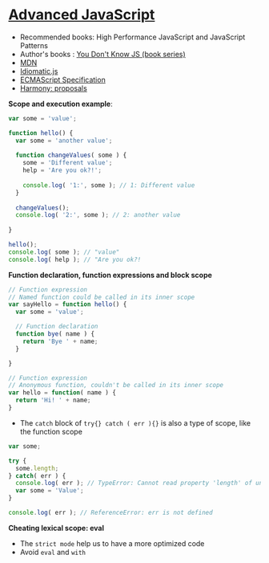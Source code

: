 # [Advanced JavaScript](http://www.pluralsight.com/courses/advanced-javascript)

- Recommended books: High Performance JavaScript and JavaScript Patterns
- Author's books : [You Don't Know JS (book series)](https://github.com/getify/You-Dont-Know-JS)
- [MDN](https://developer.mozilla.org/en-US/docs/JavaScript)
- [Idiomatic.js](https://github.com/rwldrn/idiomatic.js)
- [ECMAScript Specification](http://www.ecma-international.org/ecma-262/5.1/)
- [Harmony: proposals](http://wiki.ecmascript.org/doku.php?id=harmony:proposals)

**Scope and execution example**:

```js
var some = 'value';

function hello() {
  var some = 'another value';
  
  function changeValues( some ) {
    some = 'Different value';
    help = 'Are you ok?!';
    
    console.log( '1:', some ); // 1: Different value
  }
  
  changeValues();
  console.log( '2:', some ); // 2: another value
  
}

hello();
console.log( some ); // "value"
console.log( help ); // "Are you ok?!
```

**Function declaration, function expressions and block scope**

```js
// Function expression 
// Named function could be called in its inner scope
var sayHello = function hello() {
  var some = 'value';

  // Function declaration
  function bye( name ) {
    return 'Bye ' + name;
  }

}

// Function expression
// Anonymous function, couldn't be called in its inner scope
var hello = function( name ) {
  return 'Hi! ' + name;
}
```

- The `catch` block of `try{} catch ( err ){}` is also a type of scope, like the function scope

```js
var some;

try {
  some.length;
} catch( err ) {
  console.log( err ); // TypeError: Cannot read property 'length' of undefined
  var some = 'Value';
}

console.log( err ); // ReferenceError: err is not defined
```

**Cheating lexical scope: eval**

- The `strict mode` help us to have a more optimized code
- Avoid `eval` and `with`